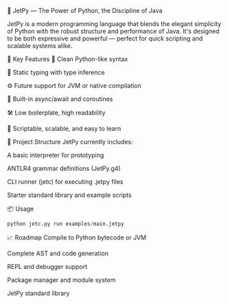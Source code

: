 📘 JetPy — The Power of Python, the Discipline of Java

JetPy is a modern programming language that blends the elegant simplicity of Python with the robust structure and performance of Java. It's designed to be both expressive and powerful — perfect for quick scripting and scalable systems alike.

🚀 Key Features
🧼 Clean Python-like syntax

🔐 Static typing with type inference

⚙️ Future support for JVM or native compilation

🧵 Built-in async/await and coroutines

🛠️ Low boilerplate, high readability

🧠 Scriptable, scalable, and easy to learn

🔧 Project Structure
JetPy currently includes:

A basic interpreter for prototyping

ANTLR4 grammar definitions (JetPy.g4)

CLI runner (jetc) for executing .jetpy files

Starter standard library and example scripts

📦 Usage
```python # Run a JetPy file
python jetc.py run examples/main.jetpy
```

📈 Roadmap
 Compile to Python bytecode or JVM

 Complete AST and code generation

 REPL and debugger support

 Package manager and module system

 JetPy standard library

